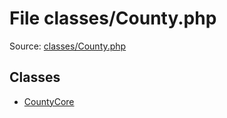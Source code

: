 File classes/County.php
=========

Source: [classes/County.php](https://github.com/PrestaShop/PrestaShop/blob/1.6.0.8/classes/County.php)


Classes
-------

* [CountyCore](class.CountyCore.md)

